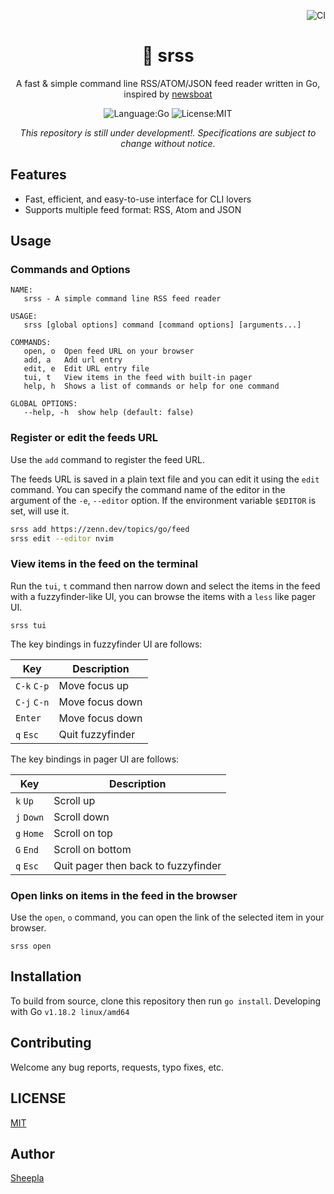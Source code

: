 <div align="right">

![CI](https://github.com/sheepla/srss/actions/workflows/ci.yml/badge.svg)

</div>

<div align="center">

# 📘 srss

</div>

<div align="center">

A fast & simple command line RSS/ATOM/JSON feed reader written in Go, inspired by [newsboat](https://github.com/newsboat/newsboat)

![Language:Go](https://img.shields.io/static/v1?label=Language&message=Go&color=blue&style=flat-square)
![License:MIT](https://img.shields.io/static/v1?label=License&message=MIT&color=blue&style=flat-square)

*This repository is still under development!. Specifications are subject to change without notice.*

</div>

## Features

- Fast, efficient, and easy-to-use interface for CLI lovers
- Supports multiple feed format: RSS, Atom and JSON

## Usage

### Commands and Options

```
NAME:
   srss - A simple command line RSS feed reader

USAGE:
   srss [global options] command [command options] [arguments...]

COMMANDS:
   open, o  Open feed URL on your browser
   add, a   Add url entry
   edit, e  Edit URL entry file
   tui, t   View items in the feed with built-in pager
   help, h  Shows a list of commands or help for one command

GLOBAL OPTIONS:
   --help, -h  show help (default: false)
```

### Register or edit the feeds URL

Use the `add` command to register the feed URL.

The feeds URL is saved in a plain text file and you can edit it using the `edit` command.
You can specify the command name of the editor in the argument of the `-e`, `--editor` option.
If the environment variable `$EDITOR` is set, will use it.

```bash
srss add https://zenn.dev/topics/go/feed
srss edit --editor nvim
```

### View items in the feed on the terminal

Run the `tui`, `t` command then narrow down and select the items in the feed with a fuzzyfinder-like UI,
you can browse the items with a `less` like pager UI.

```
srss tui
```

The key bindings in fuzzyfinder UI are follows:

|Key        |Description     |
|-----------|----------------|
|`C-k` `C-p`|Move focus up   |
|`C-j` `C-n`|Move focus down |
|`Enter`    |Move focus down |
|`q` `Esc`  |Quit fuzzyfinder|

The key bindings in pager UI are follows:

|Key       |Description                        |
|----------|-----------------------------------|
|`k` `Up`  |Scroll up                          |
|`j` `Down`|Scroll down                        |
|`g` `Home`|Scroll on top                      |
|`G` `End` |Scroll on bottom                   |
|`q` `Esc` |Quit pager then back to fuzzyfinder|

### Open links on items in the feed in the browser

Use the `open`, `o` command, you can open the link of the selected item in your browser.

```
srss open
```

## Installation

To build from source, clone this repository then run `go install`. 
Developing with Go `v1.18.2 linux/amd64`

## Contributing

Welcome any bug reports, requests, typo fixes, etc.

## LICENSE

[MIT](./LICENSE)

## Author

[Sheepla](https://github.com/sheepla)

